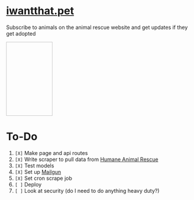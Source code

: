 # [iwantthat.pet](https://iwantthat.pet/)
Subscribe to animals on the animal rescue website and get updates if they get
adopted

<img width="125" height="200" href="static/images/dog.svg">


# To-Do
1. `[X]` Make page and api routes
2. `[X]` Write scraper to pull data from [Humane Animal Rescue](https://www.humaneanimalrescue.org/available-pets/)
3. `[X]` Test models
4. `[X]` Set up [Mailgun](https://signup.mailgun.com/new/signup)
5. `[X]` Set cron scrape job
6. `[ ]` Deploy
7. `[ ]` Look at security (do I need to do anything heavy duty?)

